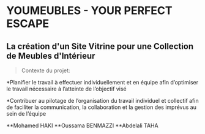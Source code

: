 

YOUMEUBLES - YOUR PERFECT ESCAPE
================================

La création d'un Site Vitrine pour une Collection de Meubles d'Intérieur
------------------------------------------------------------------------

> Contexte du projet:

*Planifier le travail à effectuer individuellement et en équipe afin d’optimiser le travail nécessaire à l’atteinte de l’objectif visé

*Contribuer au pilotage de l’organisation du travail individuel et collectif afin de faciliter la communication, la collaboration et la gestion des imprévus au sein de l’équipe

**Mohamed HAKI 
**Oussama BENMAZZI 
**Abdelali TAHA
